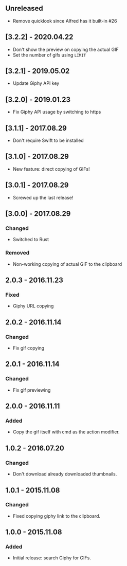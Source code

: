 ## Unreleased
- Remove quicklook since Alfred has it built-in #26

## [3.2.2] - 2020.04.22
- Don't show the preview on copying the actual GIF
- Set the number of gifs using `LIMIT`

## [3.2.1] - 2019.05.02
- Update Giphy API key

## [3.2.0] - 2019.01.23
- Fix Giphy API usage by switching to https

## [3.1.1] - 2017.08.29
- Don't require Swift to be installed

## [3.1.0] - 2017.08.29
- New feature: direct copying of GIFs!

## [3.0.1] - 2017.08.29
- Screwed up the last release!

## [3.0.0] - 2017.08.29
### Changed
- Switched to Rust

### Removed
- Non-working copying of actual GIF to the clipboard

## 2.0.3 - 2016.11.23
### Fixed
- Giphy URL copying

## 2.0.2 - 2016.11.14
### Changed
- Fix gif copying

## 2.0.1 - 2016.11.14
### Changed
- Fix gif previewing

## 2.0.0 - 2016.11.11
### Added
- Copy the gif itself with cmd as the action modifier.

## 1.0.2 - 2016.07.20
### Changed
- Don't download already downloaded thumbnails.

## 1.0.1 - 2015.11.08
### Changed
- Fixed copying giphy link to the clipboard.

## 1.0.0 - 2015.11.08
### Added
- Initial release: search Giphy for GIFs.
